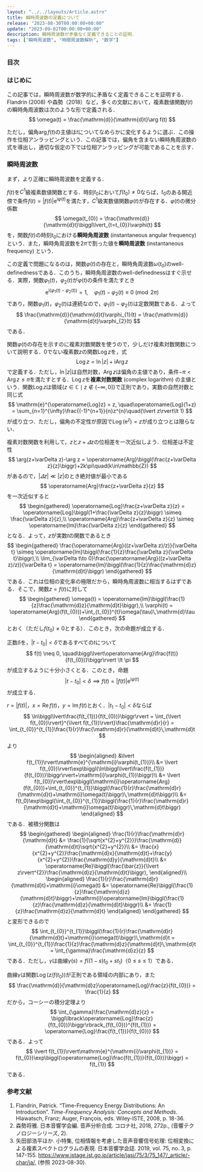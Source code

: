 ```yaml
---
layout: "../../layouts/Article.astro"
title: 瞬時周波数の定義について
release: "2023-08-30T00:00:00+00:00"
update: "2023-09-02T00:00:00+00:00"
description: 瞬時周波数が矛盾なく定義できることの証明．
tags: ["瞬時周波数", "時間周波数解析", "数学"]
---
```


### 目次

### はじめに

この記事では，瞬時周波数が数学的に矛盾なく定義できることを証明する．Flandrin (2008) や森勢（2018）など，多くの文献において，複素数値関数$f(t)$の瞬時角周波数は次のような形で定義される．
$$
  \omega(t) = \frac{\mathrm{d}}{\mathrm{d}t}\arg f(t)
$$

ただし，偏角$\arg f(t)$の主値は$t$についてなめらかに変化するように選ぶ．この操作を位相アンラッピングという．この記事では，偏角を含まない瞬時角周波数の式を導出し，適切な仮定の下では位相アンラッピングが可能であることを示す．

### 瞬時周波数

まず，より正確に瞬時周波数を定義する．

<math-theorem data-type="定義" data-level="4">

$f(t)$を$C^{1}$級複素数値関数とする．時刻$t_{0}$において$f(t_{0})\neq 0$ならば，$t_{0}$のある開近傍で条件$f(t)=\lvert f(t)\rvert\mathrm{e}^{\mathrm{i}\varphi(t)}$を満たす，$C^{1}$級実数値関数$\varphi(t)$が存在する．$\varphi(t)$の微分係数
$$
  \omega(t_{0}) = \frac{\mathrm{d}}{\mathrm{d}t}\biggl\lvert_{t=t_{0}}\varphi(t)
$$
を，関数$f(t)$の時刻$t_{0}$における**瞬時角周波数** (instantaneous angular frequency) という．また，瞬時角周波数を$2\pi$で割った値を**瞬時周波数** (instantaneous frequency) という．

</math-theorem>

この定義で問題になるのは，関数$\varphi(t)$の存在と，瞬時角周波数$\omega(t_{0})$のwell-definednessである．このうち，瞬時角周波数のwell-definednessはすぐ示せる．実際，関数$\varphi_{1}(t)$，$\varphi_{2}(t)$が$\varphi(t)$の条件を満たすとき
$$
  \mathrm{e}^{\mathrm{i}(\varphi_{1}(t)-\varphi_{2}(t))} = 1,
  \quad\varphi_{1}(t)-\varphi_{2}(t) \equiv 0\pmod{2\pi}
$$
であり，関数$\varphi_{1}(t)$，$\varphi_{2}(t)$は連続なので，$\varphi_{1}(t)-\varphi_{2}(t)$は定数関数である．よって
$$
  \frac{\mathrm{d}}{\mathrm{d}t}\varphi_{1}(t) = \frac{\mathrm{d}}{\mathrm{d}t}\varphi_{2}(t)
$$
である．

関数$\varphi(t)$の存在を示すのに複素対数関数を使うので，少しだけ複素対数関数について説明する．$0$でない複素数$z$の関数$\operatorname{Log}z$を，式
$$
  \operatorname{Log}z = \ln\lvert z\rvert+\mathrm{i}\operatorname{Arg}z
$$
で定義する．ただし，$\ln\lvert z\rvert$は自然対数，$\operatorname{Arg}z$は偏角の主値であり，条件$-\pi\lt\operatorname{Arg}z\leq\pi$を満たすとする．$\operatorname{Log}z$を**複素対数関数** (complex logarithm) の主値という．関数$\operatorname{Log}z$は領域$\lbrace z\in\mathbb{C}\mid z\notin(-\infty,0\rbrack\rbrace$で正則であり，実数の自然対数と同じ式
$$
  \mathrm{e}^{\operatorname{Log}z} = z,
  \quad\operatorname{Log}(1+z) = \sum_{n=1}^{\infty}\frac{(-1)^{n+1}}{n}z^{n}\quad(\lvert z\rvert\lt 1)
$$
が成り立つ．ただし，偏角の不定性が原因で$\operatorname{Log}(\mathrm{e}^{z})=z$が成り立つとは限らない．

複素対数関数を利用して，$z$と$z+\varDelta z$の位相差を一次近似しよう．位相差は不定性
$$
  \arg(z+\varDelta z)-\arg z = \operatorname{Arg}\biggl(\frac{z+\varDelta z}{z}\biggr)+2k\pi\quad(k\in\mathbb{Z})
$$
があるので，$\lvert\varDelta z\rvert\ll\lvert z\rvert$のとき絶対値が最小である
$$
  \operatorname{Arg}\frac{z+\varDelta z}{z}
$$
を一次近似すると
$$
  \begin{gathered}
    \operatorname{Log}\frac{z+\varDelta z}{z} = \operatorname{Log}\biggl(1+\frac{\varDelta z}{z}\biggr)
    \simeq \frac{\varDelta z}{z},\\
	\operatorname{Arg}\frac{z+\varDelta z}{z} \simeq \operatorname{Im}\frac{\varDelta z}{z}
  \end{gathered}
$$
となる．よって，$z$が実数$t$の関数であるとき
$$
  \begin{gathered}
    \frac{\operatorname{Arg}((z+\varDelta z)/z)}{\varDelta t} \simeq \operatorname{Im}\biggl(\frac{1}{z}\frac{\varDelta z}{\varDelta t}\biggr),\\
    \lim_{\varDelta t\to 0}\frac{\operatorname{Arg}((z+\varDelta z)/z)}{\varDelta t} = \operatorname{Im}\biggl(\frac{1}{z}\frac{\mathrm{d}z}{\mathrm{d}t}\biggr)
  \end{gathered}
$$
である．これは位相の変化率の極限だから，瞬時角周波数に相当するはずである．そこで，関数$z=f(t)$に対して
$$
  \begin{gathered}
    \omega(t) = \operatorname{Im}\biggl(\frac{1}{z}\frac{\mathrm{d}z}{\mathrm{d}t}\biggr),\\
    \varphi(t) = \operatorname{Arg}(f(t_{0}))+\int_{t_{0}}^{t}\omega(\tau)\,\mathrm{d}\tau
  \end{gathered}
$$
とおく（ただし$f(t_{0})\neq 0$とする）．このとき，次の命題が成立する．

<math-theorem data-type="命題" data-level="4">

正数$\delta$を，$\lvert t-t_{0}\rvert\lt\delta$であるすべての$t$について
$$
  f(t) \neq 0,
  \quad\biggl\lvert\operatorname{Arg}\frac{f(t)}{f(t_{0})}\biggr\rvert \lt \pi
$$
が成立するように十分小さくとる．このとき，命題
$$
  \lvert t-t_{0}\rvert \lt \delta
  \implies f(t) = \lvert f(t)\rvert\mathrm{e}^{\mathrm{i}\varphi(t)}
$$
が成立する．

</math-theorem>

<math-proof data-open>

$r=\lvert f(t)\rvert$，$x=\operatorname{Re}f(t)$，$y=\operatorname{Im}f(t)$とおく．$\lvert t_{1}-t_{0}\rvert\lt\delta$ならば
$$
    \ln\biggl\lvert\frac{f(t_{1})}{f(t_{0})}\biggr\rvert = \int_{\lvert f(t_{0})\rvert}^{\lvert f(t_{1})\rvert}\frac{\mathrm{d}r}{r}
    = \int_{t_{0}}^{t_{1}}\frac{1}{r}\frac{\mathrm{d}r}{\mathrm{d}t}\,\mathrm{d}t
$$
より
$$
  \begin{aligned}
    &\lvert f(t_{1})\rvert\mathrm{e}^{\mathrm{i}\varphi(t_{1})}\\
    &= \lvert f(t_{0})\rvert\exp\biggl(\ln\biggl\lvert\frac{f(t_{1})}{f(t_{0})}\biggr\rvert+\mathrm{i}\varphi(t_{1})\biggr)\\
	&= \lvert f(t_{0})\rvert\exp\biggl(\mathrm{i}\operatorname{Arg}(f(t_{0}))+\int_{t_{0}}^{t_{1}}\biggl(\frac{1}{r}\frac{\mathrm{d}r}{\mathrm{d}t}+\mathrm{i}\omega(t)\biggr)\,\mathrm{d}t\biggr)\\
	&= 	f(t_0)\exp\biggl(\int_{t_{0}}^{t_{1}}\biggl(\frac{1}{r}\frac{\mathrm{d}r}{\mathrm{d}t}+\mathrm{i}\omega(t)\biggr)\,\mathrm{d}t\biggr)
  \end{aligned}
$$
である．被積分関数は
$$
  \begin{gathered}
    \begin{aligned}
      \frac{1}{r}\frac{\mathrm{d}r}{\mathrm{d}t} &= \frac{1}{\sqrt{x^{2}+y^{2}}}\frac{\mathrm{d}}{\mathrm{d}t}\sqrt{x^{2}+y^{2}}\\
      &= \frac{x}{x^{2}+y^{2}}\frac{\mathrm{d}x}{\mathrm{d}t}+\frac{y}{x^{2}+y^{2}}\frac{\mathrm{d}y}{\mathrm{d}t}\\
	  &= \operatorname{Re}\biggl(\frac{\bar{z}}{\lvert z\rvert^{2}}\frac{\mathrm{d}z}{\mathrm{d}t}\biggr),
    \end{aligned}\\
    \begin{aligned}
      \frac{1}{r}\frac{\mathrm{d}r}{\mathrm{d}t}+\mathrm{i}\omega(t) &= \operatorname{Re}\biggl(\frac{1}{z}\frac{\mathrm{d}z}{\mathrm{d}t}\biggr)+\mathrm{i}\operatorname{Im}\biggl(\frac{1}{z}\frac{\mathrm{d}z}{\mathrm{d}t}\biggr)\\
	  &= \frac{1}{z}\frac{\mathrm{d}z}{\mathrm{d}t}
    \end{aligned}
  \end{gathered}
$$
と変形できるので
$$
  \int_{t_{0}}^{t_{1}}\biggl(\frac{1}{r}\frac{\mathrm{d}r}{\mathrm{d}t}+\mathrm{i}\omega(t)\biggr)\,\mathrm{d}t = \int_{t_{0}}^{t_{1}}\frac{1}{z}\frac{\mathrm{d}z}{\mathrm{d}t}\,\mathrm{d}t
  = \int_{\gamma}\frac{\mathrm{d}z}{z}
$$
である．ただし，$\gamma$は曲線$\gamma(s)=f((1-s)t_{0}+st_{1})$（$0\leq s\leq 1$）である．

曲線$\gamma$は関数$\operatorname{Log}(z/f(t_{0}))$が正則である領域の内部にあり，また
$$
  \frac{\mathrm{d}}{\mathrm{d}z}\operatorname{Log}\frac{z}{f(t_{0})} = \frac{1}{z}
$$
だから，コーシーの積分定理より
$$
  \int_{\gamma}\frac{\mathrm{d}z}{z} = \biggl\lbrack\operatorname{Log}\frac{z}{f(t_{0})}\biggr\rbrack_{f(t_{0})}^{f(t_{1})}
  = \operatorname{Log}\frac{f(t_{1})}{f(t_{0})}
$$
である．よって
$$
  \lvert f(t_{1})\rvert\mathrm{e}^{\mathrm{i}\varphi(t_{1})} = f(t_{0})\exp\biggl(\operatorname{Log}\frac{f(t_{1})}{f(t_{0})}\biggr)
  = f(t_{1})
$$
である．

</math-proof>

### 参考文献

1. Flandrin, Patrick. “Time-Frequency Energy Distributions: An Introduction”. _Time-Frequency Analysis: Concepts and Methods_. Hlawatsch, Franz; Auger, François, eds. Wiley-ISTE, 2008, p. 18-36.
2. 森勢将雅. 日本音響学会編. 音声分析合成. コロナ社, 2018, 272p., (音響テクノロジーシリーズ, 2).
3. 矢田部浩平ほか. 小特集, 位相情報を考慮した音声音響信号処理: 位相変換による複素スペクトログラムの表現. 日本音響学会誌. 2019, vol. 75, no. 3, p. 147-155. <https://www.jstage.jst.go.jp/article/jasj/75/3/75_147/_article/-char/ja/>, (参照 2023-08-30).
